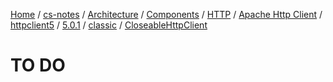 [Home](https://mengxianbin.github.io) /
[cs-notes](https://mengxianbin.github.io/cs-notes/site) /
[Architecture](https://mengxianbin.github.io/cs-notes/site/Architecture) /
[Components](https://mengxianbin.github.io/cs-notes/site/Architecture/Components) /
[HTTP](https://mengxianbin.github.io/cs-notes/site/Architecture/Components/HTTP) /
[Apache Http Client](https://mengxianbin.github.io/cs-notes/site/Architecture/Components/HTTP/Apache%20Http%20Client) /
[httpclient5](https://mengxianbin.github.io/cs-notes/site/Architecture/Components/HTTP/Apache%20Http%20Client/httpclient5) /
[5.0.1](https://mengxianbin.github.io/cs-notes/site/Architecture/Components/HTTP/Apache%20Http%20Client/httpclient5/5.0.1) /
[classic](https://mengxianbin.github.io/cs-notes/site/Architecture/Components/HTTP/Apache%20Http%20Client/httpclient5/5.0.1/classic) /
[CloseableHttpClient](https://mengxianbin.github.io/cs-notes/site/Architecture/Components/HTTP/Apache%20Http%20Client/httpclient5/5.0.1/classic/CloseableHttpClient)

# TO DO

